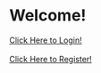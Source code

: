 <!DOCTYPE html>
<html lang="en">

<head>
    <meta charset="UTF-8">
    <meta http-equiv="X-UA-Compatible" content="IE=edge">
    <meta name="viewport" content="width=device-width, initial-scale=1.0">
    <link rel="stylesheet" href="https://cdn.jsdelivr.net/npm/bootstrap@4.5.3/dist/css/bootstrap.min.css" integrity="sha384-TX8t27EcRE3e/ihU7zmQxVncDAy5uIKz4rEkgIXeMed4M0jlfIDPvg6uqKI2xXr2" crossorigin="anonymous">
</head>

<body>
        <div class="column">
            <div class="d-flex">
                <h1>Welcome!</h1>
            </div>
            <div class="column">
                <div>
                    <a href="{{url('/login')}}">Click Here to Login!<br><br></a>
                    <a href="{{url('/register')}}">Click Here to Register!</a>
                </div>
            </div>
        </div>
</body>

</html>
